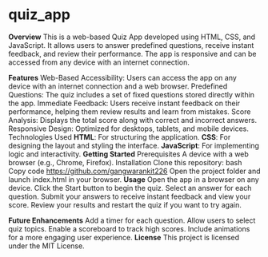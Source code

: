 # quiz_app
**Overview**
This is a web-based Quiz App developed using HTML, CSS, and JavaScript. It allows users to answer predefined questions, receive instant feedback, and review their performance. The app is responsive and can be accessed from any device with an internet connection.

**Features**
Web-Based Accessibility: Users can access the app on any device with an internet connection and a web browser.
Predefined Questions: The quiz includes a set of fixed questions stored directly within the app.
Immediate Feedback: Users receive instant feedback on their performance, helping them review results and learn from mistakes.
Score Analysis: Displays the total score along with correct and incorrect answers.
Responsive Design: Optimized for desktops, tablets, and mobile devices.
Technologies Used
**HTML**: For structuring the application.
**CSS**: For designing the layout and styling the interface.
**JavaScript**: For implementing logic and interactivity.
**Getting Started**
Prerequisites
A device with a web browser (e.g., Chrome, Firefox).
Installation
Clone this repository:
bash
Copy code
https://github.com/gangwarankit226
Open the project folder and launch index.html in your browser.
**Usage**
Open the app in a browser on any device.
Click the Start button to begin the quiz.
Select an answer for each question.
Submit your answers to receive instant feedback and view your score.
Review your results and restart the quiz if you want to try again.


**Future Enhancements**
Add a timer for each question.
Allow users to select quiz topics.
Enable a scoreboard to track high scores.
Include animations for a more engaging user experience.
**License**
This project is licensed under the MIT License.
